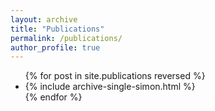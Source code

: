 ```yaml
---
layout: archive
title: "Publications"
permalink: /publications/
author_profile: true
---
```




<ul>{% for post in site.publications reversed %}
  <li>{% include archive-single-simon.html %}</li>
{% endfor %}</ul>
